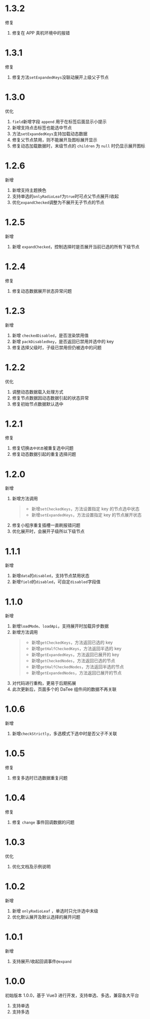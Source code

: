 # 1.3.2

修复

1. 修复在 APP 真机环境中的报错

# 1.3.1

修复

1. 修复方法`setExpandedKeys`没联动展开上级父子节点

# 1.3.0

优化

1. `field`新增字段 `append` 用于在标签后面显示小提示
2. 新增支持点击标签也能选中节点
3. 方法`setExpandedKeys`支持加载动态数据
4. 修复父节点禁用，则不能展开及图标展开显示
5. 修复动态加载数据时，末级节点的 `children` 为 `null` 时仍显示展开图标

# 1.2.6

新增

1. 新增支持主题换色
2. 支持单选的`onlyRadioLeaf`为`true`时可点父节点展开/收起
3. 优化`expandChecked`调整为不展开无子节点的节点

# 1.2.5

新增

1. 新增 `expandChecked`，控制选择时是否展开当前已选的所有下级节点

# 1.2.4

修复

1. 修复动态数据展开状态异常问题

# 1.2.3

新增

1. 新增 `checkedDisabled`，是否渲染禁用值
2. 新增 `packDisabledkey`，是否返回已禁用并选中的 key
3. 修复选择父级时，子级已禁用但仍被选中的问题

# 1.2.2

优化

1. 调整动态数据载入处理方式
2. 修复节点数据因动态数据引起的状态异常
3. 修复初始节点数据默认选中

# 1.2.1

修复

1. 修复切换`选中状态`被重复选中问题
2. 修复动态数据引起的重复选择问题

# 1.2.0

新增

1. 新增方法调用
   > - 新增`setCheckedKeys`，方法设置指定 key 的节点选中状态
   > - 新增`setExpandedKeys`，方法设置指定 key 的节点展开状态
2. 修复小程序重复插槽一直刷报错问题
3. 优化展开时，会展开子级所以下级节点

# 1.1.1

新增

1. 新增`data`的`disabled`，支持节点禁用状态
2. 新增`field`的`disabled`，可自定`disabled`字段值

# 1.1.0

新增

1. 新增`loadMode`、`loadApi`，支持展开时加载异步数据
2. 新增方法调用
   > - 新增`getCheckedKeys`，方法返回已选的 key
   > - 新增`getHalfCheckedKeys`，方法返回半选的 key
   > - 新增`getExpandedKeys`，方法返回已展开的 key
   > - 新增`getCheckedNodes`，方法返回已选的节点
   > - 新增`getHalfCheckedNodes`，方法返回半选的节点
   > - 新增`getExpandedNodes`，方法返回已展开的节点
3. 对代码进行重构，更易于后期拓展
4. 此次更新后，页面多个的 DaTee 组件间的数据不再关联

# 1.0.6

新增

1. 新增`checkStrictly`，多选模式下选中时是否父子不关联

# 1.0.5

修复

1. 修复多选时已选数据重复问题

# 1.0.4

修复

1. 修复 `change` 事件回调数据的问题

# 1.0.3

优化

1. 优化文档及示例说明

# 1.0.2

新增

1. 新增 `onlyRadioLeaf` ，单选时只允许选中末级
2. 优化默认展开及默认选择的展开问题

# 1.0.1

新增

1. 支持展开/收起回调事件`@expand`

# 1.0.0

初始版本 1.0.0，基于 Vue3 进行开发，支持单选、多选，兼容各大平台

1. 支持单选
2. 支持多选
